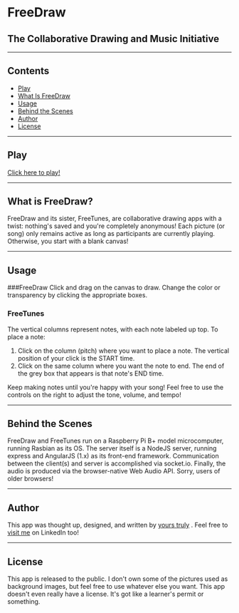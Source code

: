 # FreeDraw
## The Collaborative Drawing and Music Initiative

----
## Contents
 - [Play](#play)
 - [What Is FreeDraw](#what-is-freedraw)
 - [Usage](#usage)
 - [Behind the Scenes](#behind-the-scenes)
 - [Author](#author)
 - [License](#license)

----
## Play
[Click here to play!](http://71.230.199.98:9264)

----
## What is FreeDraw?
FreeDraw and its sister, FreeTunes, are collaborative drawing apps with a twist: nothing's saved and you're completely anonymous! Each picture (or song) only remains active as long as participants are currently playing. Otherwise, you start with a blank canvas!

----
## Usage 
###FreeDraw
Click and drag on the canvas to draw. Change the color or transparency by clicking the appropriate boxes. 

### FreeTunes
The vertical columns represent notes, with each note labeled up top. To place a note:
 1. Click on the column (pitch) where you want to place a note. The vertical position of your click is the START time.
 2. Click on the same column where you want the note to end. The end of the grey box that appears is that note's END time.

Keep making notes until you're happy with your song! Feel free to use the controls on the right to adjust the tone, volume, and tempo!

----
## Behind the Scenes
FreeDraw and FreeTunes run on a Raspberry Pi B+ model microcomputer, running Rasbian as its OS. The server itself is a NodeJS server, running express and AngularJS (1.x) as its front-end framework. Communication between the client(s) and server is accomplished via socket.io. Finally, the audio is produced via the browser-native Web Audio API. Sorry, users of older browsers!

----
## Author
This app was thought up, designed, and written by [yours truly](https://github.com/Newms34/) . Feel free to [visit me](https://www.linkedin.com/in/newms34) on LinkedIn too!

----
## License
This app is released to the public. I don't own some of the pictures used as background images, but feel free to use whatever else you want. This app doesn't even really have a license. It's got like a learner's permit or something.
